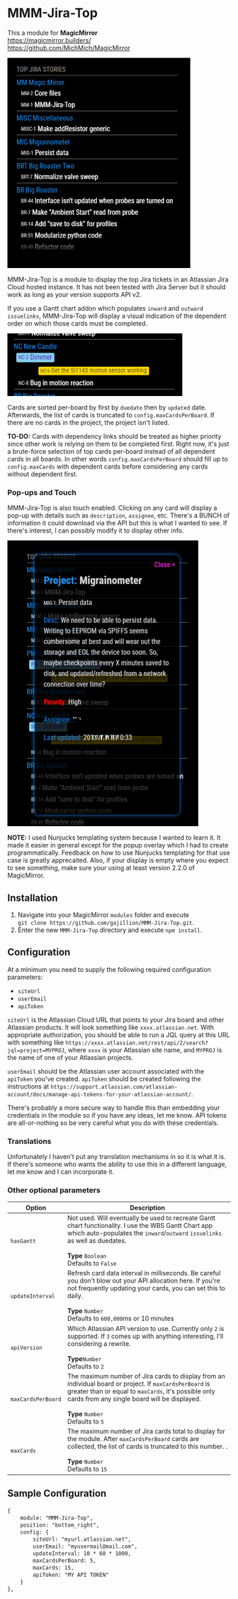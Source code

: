 # MMM-Jira-Top

This a module for <strong>MagicMirror</strong><br>
https://magicmirror.builders/<br>
https://github.com/MichMich/MagicMirror

![Screenshot](screenshots/MMM-Jira-Top.png?raw=true "Screenshot")

MMM-Jira-Top is a module to display the top Jira tickets in an Atlassian Jira Cloud hosted instance. It has not been tested with Jira Server but it should work as long as your version supports API v2.

 If you use a Gantt chart addon which populates `inward` and `outward` `issuelinks`, MMM-Jira-Top will display a visual indication of the dependent order on which those cards must be completed.

 ![Screenshot](screenshots/MMM-Jira-Top-gantt.png?raw=true "Dependent cards")

Cards are sorted per-board by first by `duedate` then by `updated` date. Afterwards, the list of cards is truncated to ```config.maxCardsPerBoard```. If there are no cards in the project, the project isn't listed.

**TO-DO:** Cards with dependency links should be treated as higher priority since other work is relying on them to be completed first. Right now, it's just a brute-force selection of top cards per-board instead of all dependent cards in all boards. In other words ```config.maxCardsPerBoard``` should fill up to ```config.maxCards``` with dependent cards before considering any cards without dependent first.

### Pop-ups and Touch
MMM-Jira-Top is also touch enabled. Clicking on any card will display a pop-up with details such as `description`, `assignee`, etc. There's a BUNCH of information it could download via the API but this is what I wanted to see. If there's interest, I can possibly modify it to display other info.

![Detail popup](screenshots/MMM-Jira-Top-popup.png?raw=true "Detail popup")

**NOTE:** I used Nunjucks templating system because I wanted to learn it. It made it easier in general except for the popup overlay which I had to create programmatically. Feedback on how to use Nunjucks templating for that use case is greatly apprecaited. Also, if your display is empty where you expect to see something, make sure your using at least version 2.2.0 of MagicMirror.

## Installation

1. Navigate into your MagicMirror `modules` folder and execute<br>
`git clone https://github.com/gajillion/MMM-Jira-Top.git`.
2. Enter the new `MMM-Jira-Top` directory and execute `npm install`.

## Configuration

At a minimum you need to supply the following required configuration parameters:

* `siteUrl`
* `userEmail`
* `apiToken`

`siteUrl` is the Atlassian Cloud URL that points to your Jira board and other Atlassian products. It will look something like `xxxx.atlassian.net`. With appropriate authorization, you should be able to run a JQL query at this URL with something like `https://xxxx.atlassian.net/rest/api/2/search?jql=project=MYPROJ`, where `xxxx` is your Atlassian site name, and `MYPROJ` is the name of one of your Atlassian projects.

`userEmail` should be the Atlassian user account associated with the `apiToken` you've created.
`apiToken` should be created following the instructions at `https://support.atlassian.com/atlassian-account/docs/manage-api-tokens-for-your-atlassian-account/`. 

There's probably a more secure way to handle this than embedding your credentials in the module so if you have any ideas, let me know. API tokens are all-or-nothing so be very careful what you do with these credentials.

### Translations
Unfortunately I haven't put any translation mechanisms in so it is what it is. If there's someone who wants the ability to use this in a different language, let me know and I can incorporate it.

### Other optional parameters

<table>
  <thead>
    <tr>
      <th>Option</th>
      <th>Description</th>
    </tr>
  </thead>
  <tbody>
    <tr>
      <td><code>hasGantt</code></td>
      <td>Not used. Will eventually be used to recreate Gantt chart functionality. I use the WBS Gantt Chart app which auto-populates the <code>inward</code>/<code>outward</code> <code>issuelinks</code> as well as duedates.<br><br><strong>Type</strong> <code>Boolean</code><br>Defaults to <code>False</code></td>
    </tr>
    <tr>
      <td><code>updateInterval</code></td>
      <td>Refresh card data interval in milliseconds. Be careful you don't blow out your API allocation here. If you're not frequently updating your cards, you can set this to daily.<br><br><strong>Type</strong> <code>Number</code><br>Defaults to <code>600,000</code>ms or 10 minutes</td>
    </tr>
    <tr>
      <td><code>apiVersion</code></td>
      <td>Which Atlassian API version to use. Currently only <code>2</code> is supported. If <code>3</code> comes up with anything interesting, I'll considering a rewrite. <br><br><strong>Type</strong><code>Number</code><br>Defaults to <code>2</code></td>
    </tr>
    <tr>
      <td><code>maxCardsPerBoard</code></td>
      <td>The maximum number of Jira cards to display from an individual board or project. If <code>maxCardsPerBoard</code> is greater than or equal to <code>maxCards</code>, it's possible only cards from any single board will be displayed. <br><br><strong>Type</strong> <code>Number</code><br>Defaults to <code>5</code></td>
    </tr>
    <tr>
      <td><code>maxCards</code></td>
      <td>The maximum number of Jira cards total to display for the module. After <code>maxCardsPerBoard</code> cards are collected, the list of cards is truncated to this number. . <br><br><strong>Type</strong> <code>Number</code><br>Defaults to <code>15</code></td>
    </tr>
  </tbody>
</table>

## Sample Configuration

```
{
    module: "MMM-Jira-Top",
    position: "bottom_right",
    config: {
        siteUrl: "myurl.atlassian.net",
        userEmail: "myusermail@mail.com",
        updateInterval: 10 * 60 * 1000,
        maxCardsPerBoard: 5,
        maxCards: 15,
        apiToken: "MY API TOKEN"
    }
},
```